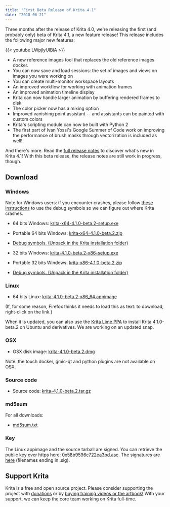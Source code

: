 ```yaml
---
title: "First Beta Release of Krita 4.1"
date: "2018-06-21"
---
```


Three months after the release of Krita 4.0, we're releasing the first (and probably only) beta of Krita 4.1, a new feature release! This release includes the following major new features:

{{< youtube LWpjlyUlBiA >}}

- A new reference images tool that replaces the old reference images docker.
- You can now save and load sessions: the set of images and views on images you were working on
- You can create multi-monitor workspace layouts
- An improved workflow for working with animation frames
- An improved animation timeline display
- Krita can now handle larger animation by buffering rendered frames to disk
- The color picker now has a mixing option
- Improved vanishing point assistant -- and assistants can be painted with custom colors
- Krita's scripting module can now be built with Python 2
- The first part of Ivan Yossi's Google Summer of Code work on improving the performance of brush masks through vectorization is included as well!

And there's more. Read the [full release notes](/krita-4-1-release-notes/) to discover what's new in Krita 4.1! With this beta release, the release notes are still work in progress, though.

## Download

### Windows

Note for Windows users: if you encounter crashes, please follow [these instructions](https://docs.krita.org/en/reference_manual/dr_minw_debugger.html#dr-minw) to use the debug symbols so we can figure out where Krita crashes.

- 64 bits Windows: [krita-x64-4.1.0-beta.2-setup.exe](https://download.kde.org/unstable/krita/4.1.0-beta.2/krita-x64-4.1.0-beta.2-setup.exe)
- Portable 64 bits Windows: [krita-x64-4.1.0-beta.2.zip](https://download.kde.org/unstable/krita/4.1.0-beta.2/krita-x64-4.1.0-beta.2.zip)
- [Debug symbols. (Unpack in the Krita installation folder)](https://download.kde.org/unstable/krita/4.1.0-beta.2/krita-x64-4.1.0-beta.2-dbg.zip)

- 32 bits Windows: [krita-4.1.0-beta.2-x86-setup.exe](https://download.kde.org/unstable/krita/4.1.0-beta.2/krita-x86-4.1.0-beta.2-setup.exe)
- Portable 32 bits Windows: [krita-x86-4.1.0-beta.2.zip](https://download.kde.org/unstable/krita/4.1.0-beta.2/krita-x86-4.1.0-beta.2.zip)
- [Debug symbols. (Unpack in the Krita installation folder)](https://download.kde.org/unstable/krita/4.1.0-beta.2/krita-x86-4.1.0-beta.2-dbg.zip)

### Linux

- 64 bits Linux: [krita-4.1.0-beta.2-x86\_64.appimage](https://download.kde.org/unstable/krita/4.1.0-beta.2/krita-4.1.0-beta.2-x86_64.appimage)

(If, for some reason, Firefox thinks it needs to load this as text: to download, right-click on the link.)

When it is updated, you can also use the [Krita Lime PPA](https://launchpad.net/%7Ekritalime/+archive/ubuntu/ppa) to install Krita 4.1.0-beta.2 on Ubuntu and derivatives. We are working on an updated snap.

### OSX

- OSX disk image: [krita-4.1.0-beta.2.dmg](https://download.kde.org/unstable/krita/4.1.0-beta.2/krita-4.1.0-beta.2.dmg)

Note: the touch docker, gmic-qt and python plugins are not available on OSX.

### Source code

- Source code: [krita-4.1.0-beta.2.tar.gz](https://download.kde.org/unstable/krita/4.1.0-beta.2/krita-4.1.0-beta.2.tar.gz)

### md5sum

For all downloads:

- [md5sum.txt](https://download.kde.org/unstable/krita/4.1.0-beta.2/md5sum.txt)

### Key

The Linux appimage and the source tarball are signed. You can retrieve the public key over https here: [0x58b9596c722ea3bd.asc](https://share.kde.org/index.php/s/fJ99V5mZvuyD0z8). The signatures are [here](http://download.kde.org/unstable/krita/4.1.0-beta.2/) (filenames ending in .sig).

## Support Krita

Krita is a free and open source project. Please consider supporting the project with [donations](/support-us/donations/) or by [buying training videos or the artbook!](/support-us/shop) With your support, we can keep the core team working on Krita full-time.
